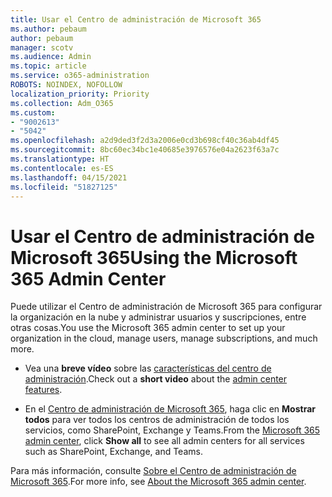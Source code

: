 ```yaml
---
title: Usar el Centro de administración de Microsoft 365
ms.author: pebaum
author: pebaum
manager: scotv
ms.audience: Admin
ms.topic: article
ms.service: o365-administration
ROBOTS: NOINDEX, NOFOLLOW
localization_priority: Priority
ms.collection: Adm_O365
ms.custom:
- "9002613"
- "5042"
ms.openlocfilehash: a2d9ded3f2d3a2006e0cd3b698cf40c36ab4df45
ms.sourcegitcommit: 8bc60ec34bc1e40685e3976576e04a2623f63a7c
ms.translationtype: HT
ms.contentlocale: es-ES
ms.lasthandoff: 04/15/2021
ms.locfileid: "51827125"
---
```

# <a name="using-the-microsoft-365-admin-center"></a><span data-ttu-id="4d7df-102">Usar el Centro de administración de Microsoft 365</span><span class="sxs-lookup"><span data-stu-id="4d7df-102">Using the Microsoft 365 Admin Center</span></span>

<span data-ttu-id="4d7df-103">Puede utilizar el Centro de administración de Microsoft 365 para configurar la organización en la nube y administrar usuarios y suscripciones, entre otras cosas.</span><span class="sxs-lookup"><span data-stu-id="4d7df-103">You use the Microsoft 365 admin center to set up your organization in the cloud, manage users, manage subscriptions, and much more.</span></span>

- <span data-ttu-id="4d7df-104">Vea una **breve vídeo** sobre las [características del centro de administración](https://www.microsoft.com/videoplayer/embed/RWfvDL).</span><span class="sxs-lookup"><span data-stu-id="4d7df-104">Check out a **short video** about the [admin center features](https://www.microsoft.com/videoplayer/embed/RWfvDL).</span></span>

- <span data-ttu-id="4d7df-105">En el [Centro de administración de Microsoft 365](https://admin.microsoft.com/AdminPortal/Home#/homepage), haga clic en **Mostrar todos** para ver todos los centros de administración de todos los servicios, como SharePoint, Exchange y Teams.</span><span class="sxs-lookup"><span data-stu-id="4d7df-105">From the [Microsoft 365 admin center](https://admin.microsoft.com/AdminPortal/Home#/homepage), click **Show all** to see all admin centers for all services such as SharePoint, Exchange, and Teams.</span></span>

<span data-ttu-id="4d7df-106">Para más información, consulte [Sobre el Centro de administración de Microsoft 365](https://docs.microsoft.com/microsoft-365/admin/admin-overview/about-the-admin-center).</span><span class="sxs-lookup"><span data-stu-id="4d7df-106">For more info, see [About the Microsoft 365 admin center](https://docs.microsoft.com/microsoft-365/admin/admin-overview/about-the-admin-center).</span></span>
